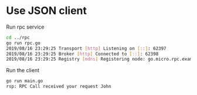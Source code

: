 # Use JSON client

Run rpc service

```bash
cd ../rpc
go run rpc.go
2019/08/16 23:29:25 Transport [http] Listening on [::]: 62397
2019/08/16 23:29:25 Broker [http] Connected to [::]: 62398
2019/08/16 23:29:25 Registry [mdns] Registering node: go.micro.rpc.example-ff010ffb-262a-486e-b1b8-7609a4705a86
```

Run the client

```bash
go run main.go
rsp: RPC Call received your request John
```